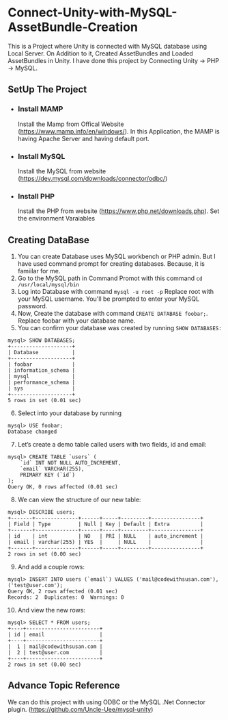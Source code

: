 # Connect-Unity-with-MySQL-AssetBundle-Creation
This is a Project where Unity is connected with MySQL database using Local Server. On Addition to it, Created AssetBundles and Loaded AssetBundles in Unity. I have done this project by Connecting Unity -> PHP -> MySQL.

## **SetUp The Project**

- ### **Install MAMP**
    Install the Mamp from Offical Website (https://www.mamp.info/en/windows/).
    In this Application, the MAMP is having Apache Server and having default port.
- ### **Install MySQL**
  Install the MySQL from website (https://dev.mysql.com/downloads/connector/odbc/)
- ### **Install PHP**
  Install the PHP from website (https://www.php.net/downloads.php). Set the environment Varaiables

## **Creating DataBase**
1. You can create Database uses MySQL workbench or PHP admin. But I have used command prompt for creating databases. Because, it is famiilar for me.
2. Go to the MySQL path in Command Promot with this command ``` cd /usr/local/mysql/bin ```
3. Log into Database with command ``` mysql -u root -p ``` Replace root with your MySQL username. You'll be prompted to enter your MySQL password.
4. Now, Create the database with command ``` CREATE DATABASE foobar; ```. Replace foobar with your database name.
5. You can confirm your database was created by running ```SHOW DATABASES:```
```
mysql> SHOW DATABASES;
+--------------------+
| Database           |
+--------------------+
| foobar             |
| information_schema |
| mysql              |
| performance_schema |
| sys                |
+--------------------+
5 rows in set (0.01 sec)
```
6. Select into your database by running
```   
mysql> USE foobar;
Database changed
```
7. Let’s create a demo table called users with two fields, id and email:
```   
mysql> CREATE TABLE `users` ( 
    `id` INT NOT NULL AUTO_INCREMENT, 
    `email` VARCHAR(255), 
    PRIMARY KEY (`id`)
);
Query OK, 0 rows affected (0.01 sec)
```
8. We can view the structure of our new table:
```
mysql> DESCRIBE users;
+-------+--------------+------+-----+---------+----------------+
| Field | Type         | Null | Key | Default | Extra          |
+-------+--------------+------+-----+---------+----------------+
| id    | int          | NO   | PRI | NULL    | auto_increment |
| email | varchar(255) | YES  |     | NULL    |                |
+-------+--------------+------+-----+---------+----------------+
2 rows in set (0.00 sec)
```
9. And add a couple rows:
```    
mysql> INSERT INTO users (`email`) VALUES ('mail@codewithsusan.com'), ('test@user.com');
Query OK, 2 rows affected (0.01 sec)
Records: 2  Duplicates: 0  Warnings: 0
```
10. And view the new rows:
```    
mysql> SELECT * FROM users;
+----+------------------------+
| id | email                  |
+----+------------------------+
|  1 | mail@codewithsusan.com |
|  2 | test@user.com          |
+----+------------------------+
2 rows in set (0.00 sec)
```

## **Advance Topic Reference**
We can do this project with using ODBC or the MySQL .Net Connector plugin. (https://github.com/Uncle-Uee/mysql-unity)




